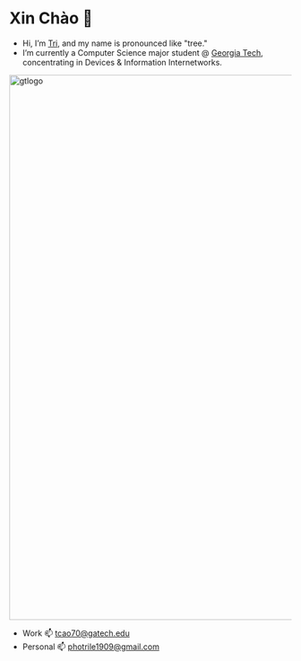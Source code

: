 # Xin Chào 👋
- Hi, I’m [Tri](https://trile-profile.netlify.app/), and my name is pronounced like "tree."
- I’m currently a Computer Science major student @ [Georgia Tech](https://www.gatech.edu), concentrating in Devices & Information Internetworks.
<img width="971" alt="gtlogo" src="https://github.com/tle9/tle9/assets/148303927/0feeb621-acc4-4015-9135-6a5ee17889c1">

- Work 📫 tcao70@gatech.edu
- Personal 📫 photrile1909@gmail.com

<!---
tle9/tle9 is a ✨ special ✨ repository because its `README.md` (this file) appears on your GitHub profile.
You can click the Preview link to take a look at your changes.
--->
